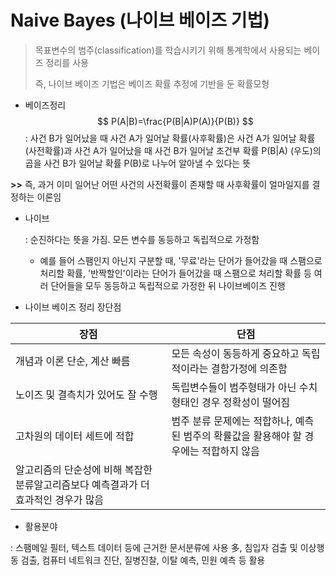# Naive Bayes (나이브 베이즈 기법)

> 목표변수의 범주(classification)를 학습시키기 위해 통계학에서 사용되는 베이즈 정리를 사용
>
> 즉, 나이브 베이즈 기법은 베이즈 확률 추정에 기반을 둔 확률모형



- 베이즈정리
  $$
  P(A|B)=\frac{P(B|A)P(A)}{P(B)}
  $$
  : 사건 B가 일어났을 때 사건 A가 일어날 확률(사후확률)은 사건 A가 일어날 확률 (사전확률)과 사건 A가 일어났을 때 사건 B가 일어날 조건부 확률 P(B|A) (우도)의 곱을 사건  B가 일어날 확률 P(B)로 나누어 알아낼 수 있다는 뜻

**>>** 즉, 과거 이미 일어난 어떤 사건의 사전확률이 존재할 때 사후확률이 얼마일지를 결정하는 이론임

- 나이브

  : 순진하다는 뜻을 가짐. 모든 변수를 동등하고 독립적으로 가정함

  - 예를 들어 스팸인지 아닌지 구분할 때, '무료'라는 단어가 들어갔을 때 스팸으로 처리할 확률, '반짝할인'이라는 단어가 들어갔을 때 스팸으로 처리할 확률 등 여러 단어들을 모두 동등하고 독립적으로 가정한 뒤 나이브베이즈 진행



- 나이브 베이즈 정리 장단점

| 장점                                                         | 단점                                                         |
| ------------------------------------------------------------ | ------------------------------------------------------------ |
| 개념과 이론 단순, 계산 빠름                                  | 모든 속성이 동등하게 중요하고 독립적이라는 결함가정에 의존함 |
| 노이즈 및 결측치가 있어도 잘 수행                            | 독립변수들이 범주형태가 아닌 수치형태인 경우 정확성이 떨어짐 |
| 고차원의 데이터 세트에 적합                                  | 범주 분류 문제에는 적합하나, 예측된 범주의 확률값을 활용해야 할 경우에는 적합하지 않음 |
| 알고리즘의 단순성에 비해 복잡한 분류알고리즘보다 예측결과가 더 효과적인 경우가 많음 |                                                              |

- 활용분야

: 스팸메일 필터, 텍스트 데이터 등에 근거한 문서분류에 사용 多, 침입자 검출 및 이상행동 검출, 컴퓨터 네트워크 진단, 질병진찰, 이탈 예측, 민원 예측 등 활용

